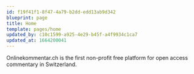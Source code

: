 ```yaml
---
id: f19f41f1-8f47-4a79-b2dd-edd13ab9d342
blueprint: page
title: Home
template: pages/home
updated_by: c10c1599-a925-4e29-b45f-a4f9934c1ca7
updated_at: 1664200041
---
```

Onlinekommentar.ch is the first non-profit free platform for open access commentary in Switzerland.